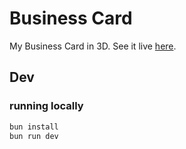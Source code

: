 # Business Card
My Business Card in 3D. See it live [here](https://david-andrew.github.io/BusinessCard/).

## Dev
### running locally

```bash
bun install
bun run dev
```